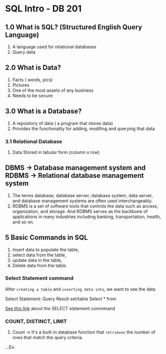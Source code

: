 # SQL Intro - DB 201

## 1.0 What is SQL? (Structured English Query Language)
1. A language used for relational databases
2. Query data 

## 2.0 What is Data?
1. Facts ( words, pics)
2. Pictures
3. One of the most assets of any business
4. Needs to be secure

## 3.0 What is a Database?
1. A repository of data ( a program that stores data)
2. Provides the functionality for adding, modifing and querying that data

### 3.1 Relational Database
1. Data Stored in tabular form (column x row)

## DBMS -> Database management system and RDBMS -> Relational database management system
1. The terms database, database server, database system, data server, and database management systems are often used interchangeably.
2. RDBMS is a set of software tools that controls the data such as access, organization, and storage. And RDBMS serves as the backbone of applications in many industries including banking, transportation, health, and so on.

## 5 Basic Commands in SQL
1. Insert data to populate the table,
2. select data from the table,
3. update data in the table,
4. Delete data from the table.

### Select Statement command
After `creating a table` and `inserting data into`, we want to see the data

Select Statement: Query
Result set/table
Select * from <tablename> 

[See this link](https://labs.cognitiveclass.ai/tools/datasette/?datasette_path=%2F-%2Fadd-datasets%2F%3Fpath%3D%2Fresources%2Fdatasette%2Fcoursera%2FDB0201EN%2Flab1%2FSanFranciscoFilmLocations.sqlite&md_instructions_url=https%3A%2F%2Fcf-courses-data.s3.us.cloud-object-storage.appdomain.cloud%2FIBMDeveloperSkillsNetwork-DB0201EN-SkillsNetwork%2Flabs%2FLabs_Coursera_V5%2Flabs%2FLab%2520-%2520Basics%2520of%2520SQL%2520SELECT%2520Statement%2Finstructional-labs.md&lti=true) about the SELECT statement commmand

 ### COUNT, DISTINCT, LIMIT
 1. Count -> It's a built-in database function that `retrieves` the number of rows that match the query criteria.
 
 ...Ex:
